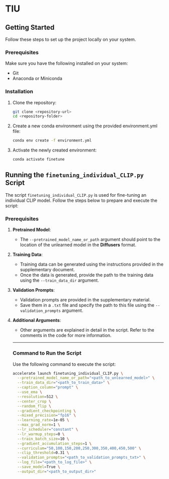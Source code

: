 # TIU

## Getting Started

Follow these steps to set up the project locally on your system.

### Prerequisites

Make sure you have the following installed on your system:
- Git
- Anaconda or Miniconda

### Installation

1. Clone the repository:
   ```bash
   git clone <repository-url>
   cd <repository-folder>

2. Create a new conda environment using the provided environment.yml file:
   ```bash
   conda env create -f environment.yml

3. Activate the newly created environment:
   ```bash
   conda activate finetune

## Running the `finetuning_individual_CLIP.py` Script

The script `finetuning_individual_CLIP.py` is used for fine-tuning an individual CLIP model. Follow the steps below to prepare and execute the script:

### Prerequisites

1. **Pretrained Model**: 
   - The `--pretrained_model_name_or_path` argument should point to the location of the unlearned model in the **Diffusers** format.

2. **Training Data**: 
   - Training data can be generated using the instructions provided in the supplementary document.
   - Once the data is generated, provide the path to the training data using the `--train_data_dir` argument.

3. **Validation Prompts**: 
   - Validation prompts are provided in the supplementary material.
   - Save them in a `.txt` file and specify the path to this file using the `--validation_prompts` argument.

4. **Additional Arguments**:
   - Other arguments are explained in detail in the script. Refer to the comments in the code for more information.

   ---
   
   ### Command to Run the Script
   
   Use the following command to execute the script:
   
   ```bash
   accelerate launch finetuning_individual_CLIP.py \
     --pretrained_model_name_or_path="<path_to_unlearned_model>" \
     --train_data_dir="<path_to_train_data>" \
     --caption_column="prompt" \
     --use_ema \
     --resolution=512 \
     --center_crop \
     --random_flip \
     --gradient_checkpointing \
     --mixed_precision="fp16" \
     --learning_rate=1e-05 \
     --max_grad_norm=1 \
     --lr_scheduler="constant" \
     --lr_warmup_steps=0 \
     --train_batch_size=10 \
     --gradient_accumulation_steps=1 \
     --curriculum="50,100,150,200,250,300,350,400,450,500" \
     --clip_threshold=0.31 \
     --validation_prompts="<path_to_validation_prompts_txt>" \
     --log_file="<path_to_log_file>" \
     --save_model=True \
     --output_dir="<path_to_output_dir>"

